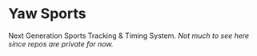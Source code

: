 # Yaw Sports
Next Generation Sports Tracking & Timing System.
_Not much to see here since repos are private for now._
